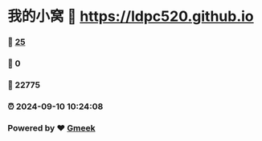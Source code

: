 # 我的小窝 :link: https://ldpc520.github.io 
### :page_facing_up: [25](https://ldpc520.github.io/tag.html) 
### :speech_balloon: 0 
### :hibiscus: 22775 
### :alarm_clock: 2024-09-10 10:24:08 
### Powered by :heart: [Gmeek](https://github.com/Meekdai/Gmeek)
